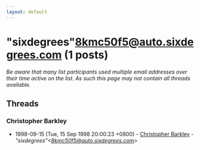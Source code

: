 ```yaml
---
layout: default
---
```


# "sixdegrees"<8kmc50f5@auto.sixdegrees.com> (1 posts)

_Be aware that many list participants used multiple email addresses over their time active on the list. As such this page may not contain all threads available._

## Threads

### Christopher Barkley
+ 1998-09-15 (Tue, 15 Sep 1998 20:00:23 +0800) - [Christopher Barkley](/archive/1998/09/96bfa48a29426e5bc75f086a29d6fde2d7022eac7a95b6b6a29300346c926d9e) - _"sixdegrees"\<8kmc50f5@auto.sixdegrees.com\>_

